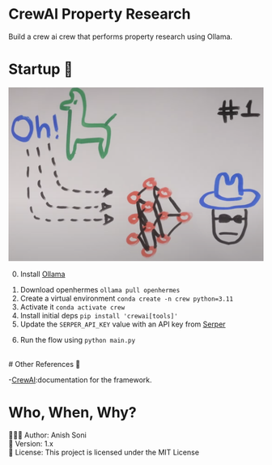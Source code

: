 # CrewAI Property Research

Build a crew ai crew that performs property research using Ollama.

# Startup 🦙

<img src = "./property_bot.png">

0. Install <a href="https://ollama.com/download">Ollama</a></p>
1. Download openhermes `ollama pull openhermes`
2. Create a virtual environment `conda create -n crew python=3.11`
3. Activate it `conda activate crew`
4. Install initial deps `pip install 'crewai[tools]'`
5. Update the `SERPER_API_KEY` value with an API key from <a href="https://serper.dev/api-key">Serper</a></p>
6. Run the flow using `python main.py`

</br>
# Other References 🔗
<p>-<a href="https://github.com/joaomdmoura/crewAI)">CrewAI</a>:documentation for the framework.</p>

# Who, When, Why?

👨🏾‍💻 Author: Anish Soni <br />
📅 Version: 1.x<br />
📜 License: This project is licensed under the MIT License </br>
